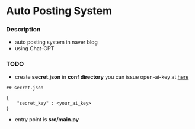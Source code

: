 # Auto Posting System

### Description

- auto posting system in naver blog
- using Chat-GPT

### TODO
- create **secret.json** in **conf directory**
you can issue open-ai-key at [here](https://platform.openai.com/api-keys)
```
## secret.json

{
    "secret_key" : <your_ai_key>
}
```
- entry point is **src/main.py** 


